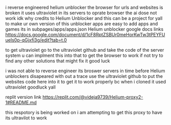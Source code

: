 i reverse engineered helium unblocker the browser for urls and websites is broken it uses ultraviolet in its servers to oprate browser the ai dose not work idk why credits to Helium Unblocker and this can be a project for yall to make ur own version of this unblocker apps are easy to add apps and games its in subpages/apps/apps.json Helium unblocker google docs links https://docs.google.com/document/d/1cF8RptZSBUr0meHorKwTw3tPEYFUueIs0p-qGjxfi3g/edit?tab=t.0

to get ultraviolet go to the ultraviolet github and take the code of the server system u can implment this into that to get the browser to work if not try to find any other solutions that might fix it good luck

i was not able to reverse engineer its broswer servers in time before Helium unblockers disapeared with out a trace use the ultraviolet github to put the websites code here into it to get it to work properly bc when i cloned it used ultraviolet goodluck yall

replit version link https://replit.com/@videja9739/Helium-proxy2-1#README.md

this respotory is being worked on i am attempting to get this proxy to have its ultravilot to work
